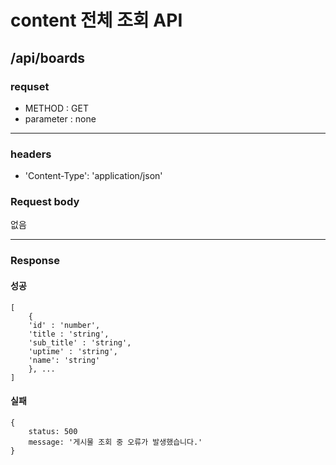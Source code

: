 # content 전체 조회 API

## /api/boards

### requset

- METHOD : GET
- parameter : none

---

### headers

- 'Content-Type': 'application/json'

### Request body

없음

---

### Response

#### 성공

```
[
    {
    'id' : 'number',
    'title : 'string',
    'sub_title' : 'string',
    'uptime' : 'string',
    'name': 'string'
    }, ...
]
```

#### 실패

```
{
    status: 500
    message: '게시물 조회 중 오류가 발생했습니다.'
}
```
